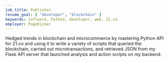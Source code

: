 ```yaml
---
job_title: Publisher
resume_goal: [ "developer", "blockchain" ]
keywords: software, Python, developer, web, 21.co
employer: PageKicker
---
```

Hedged trends in blockchain and microcommerce by mastering Python API for 21.co and using it to write a variety of scripts that queried the blockchain, carried out microtransactions, and retrieved JSON from my Flask API server that launched analysis and action scripts on my backend.